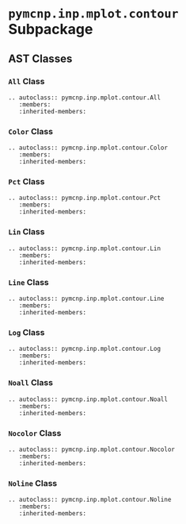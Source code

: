 # `pymcnp.inp.mplot.contour` Subpackage 

## AST Classes

### `All` Class

```{eval-rst}
.. autoclass:: pymcnp.inp.mplot.contour.All
   :members:
   :inherited-members:
```

### `Color` Class

```{eval-rst}
.. autoclass:: pymcnp.inp.mplot.contour.Color
   :members:
   :inherited-members:
```

### `Pct` Class

```{eval-rst}
.. autoclass:: pymcnp.inp.mplot.contour.Pct
   :members:
   :inherited-members:
```

### `Lin` Class

```{eval-rst}
.. autoclass:: pymcnp.inp.mplot.contour.Lin
   :members:
   :inherited-members:
```

### `Line` Class

```{eval-rst}
.. autoclass:: pymcnp.inp.mplot.contour.Line
   :members:
   :inherited-members:
```

### `Log` Class

```{eval-rst}
.. autoclass:: pymcnp.inp.mplot.contour.Log
   :members:
   :inherited-members:
```

### `Noall` Class

```{eval-rst}
.. autoclass:: pymcnp.inp.mplot.contour.Noall
   :members:
   :inherited-members:
```

### `Nocolor` Class

```{eval-rst}
.. autoclass:: pymcnp.inp.mplot.contour.Nocolor
   :members:
   :inherited-members:
```

### `Noline` Class

```{eval-rst}
.. autoclass:: pymcnp.inp.mplot.contour.Noline
   :members:
   :inherited-members:
```

